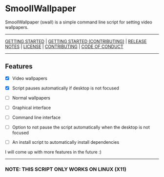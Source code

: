 # SmoollWallpaper

SmoollWallpaper (swall) is a simple command line script for setting video wallpapers.

------------------------------------------------------------------------

[GETTING STARTED](https://www.github/reallySmooll/smoollwallpaper/wiki/Getting-Started) | [GETTING STARTED (CONTRIBUTING)](https://www.github.com/reallySmool/smoollwallpaper/wiki/Getting-Started-(Contributing)) | [RELEASE NOTES](https://www.github.com/reallySmooll/smoollwallpaper/blob/master/RELEASE_NOTES.md) | [LICENSE](https://github.com/reallySmooll/smoollwallpaper/blob/master/LICENSE) | [CONTRIBUTING](https://www.github.com/reallySmooll/smoollwallpaper/blob/master/CONTRIBUTING.md) | [CODE OF CONDUCT](https://www.github.com/reallySmooll/smoollwallpaper/blob/master/CODE_OF_CONDUCT.md)

------------------------------------------------------------------------

## Features

- [x] Video wallpapers

- [x] Script pauses automatically if desktop is not focused

- [ ] Normal wallpapers

- [ ] Graphical interface

- [ ] Command line interface

- [ ] Option to not pause the script automatically when the desktop is not focused

- [ ] An install script to automatically install dependencies

I will come up with more features in the future :)

------------------------------------------------------------------------

### NOTE: THIS SCRIPT ONLY WORKS ON LINUX (X11)
